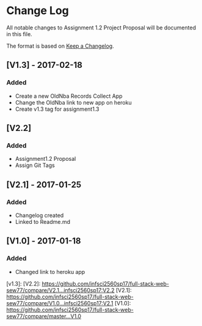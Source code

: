 # Change Log
All notable changes to Assignment 1.2 Project Proposal will be documented in this file.

The format is based on [Keep a Changelog](http://keepachangelog.com/).



## [V1.3] - 2017-02-18
### Added
- Create a new OldNba Records Collect App
- Change the OldNba link to new app on heroku
- Create v1.3 tag for assignment1.3

## [V2.2]
### Added
- Assignment1.2 Proposal 
- Assign Git Tags

## [V2.1] - 2017-01-25
### Added
- Changelog created 
- Linked to Readme.md

## [V1.0] - 2017-01-18
### Added
- Changed link to heroku app

[v1.3]:
[V2.2]: https://github.com/infsci2560sp17/full-stack-web-sew77/compare/V2.1...infsci2560sp17:V2.2
[V2.1]: https://github.com/infsci2560sp17/full-stack-web-sew77/compare/V1.0...infsci2560sp17:V2.1
[V1.0]: https://github.com/infsci2560sp17/full-stack-web-sew77/compare/master...V1.0
